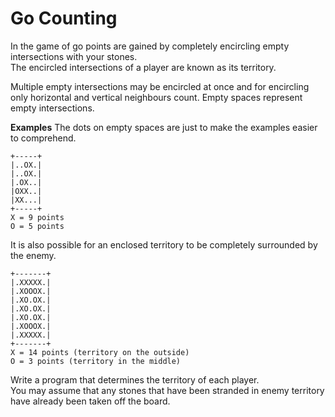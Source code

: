 # Go Counting
In the game of go points are gained by completely encircling empty intersections with your stones.  
The encircled intersections of a player are known as its territory.

Multiple empty intersections may be encircled at once and for encircling only horizontal and vertical neighbours count. 
Empty spaces represent empty intersections.

**Examples**
The dots on empty spaces are just to make the examples easier to comprehend.
```
+-----+
|..OX.|
|..OX.|
|.OX..|
|OXX..|
|XX...|
+-----+
X = 9 points
O = 5 points
```
It is also possible for an enclosed territory to be completely surrounded by the enemy.
```
+-------+
|.XXXXX.|
|.XOOOX.|
|.XO.OX.|
|.XO.OX.|
|.XO.OX.|
|.XOOOX.|
|.XXXXX.|
+-------+
X = 14 points (territory on the outside)
O = 3 points (territory in the middle)
```

Write a program that determines the territory of each player.  
You may assume that any stones that have been stranded in enemy territory have already been taken off the board.

